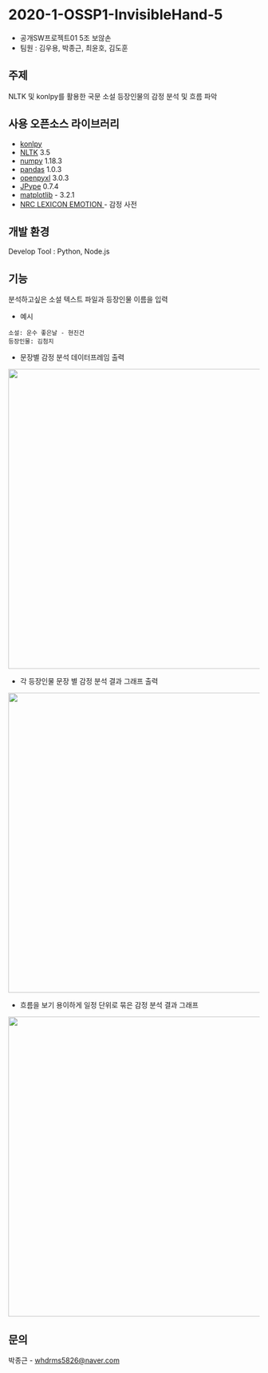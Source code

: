 # 2020-1-OSSP1-InvisibleHand-5
- 공개SW프로젝트01 5조 보않손
- 팀원 : 김우용, 박종근, 최윤호, 김도훈


## 주제
 NLTK 및 konlpy를 활용한 국문 소설 등장인물의 감정 분석 및 흐름 파악


## 사용 오픈소스 라이브러리
- [konlpy](https://github.com/konlpy/konlpy)
- [NLTK](https://github.com/nltk/nltk) 3.5
- [numpy](https://github.com/numpy/numpy) 1.18.3 
- [pandas](https://github.com/pandas-dev/pandas) 1.0.3
- [openpyxl](https://foss.heptapod.net/openpyxl/openpyxl)  3.0.3
- [JPype](https://github.com/jpype-project/jpype) 0.7.4
- [matplotlib](https://github.com/matplotlib/matplotlib) - 3.2.1
- [NRC LEXICON EMOTION ](http://saifmohammad.com/WebPages/NRC-Emotion-Lexicon.htm) - 감정 사전


## 개발 환경
Develop Tool : Python, Node.js

## 기능
분석하고싶은 소설 텍스트 파일과 등장인물 이름을 입력 

- 예시
```
소설: 운수 좋은날 - 현진건
등장인물: 김첨지
```

- 문장별 감정 분석 데이터프레임 출력

<img src="https://user-images.githubusercontent.com/53558710/85926224-e1440700-b8d8-11ea-939b-e74549a8703a.png"  width="600">

- 각 등장인물 문장 별 감정 분석 결과 그래프 출력
<img src="https://user-images.githubusercontent.com/53558710/85925707-354cec80-b8d5-11ea-8622-36038efac320.png"  width="600">

- 흐름을 보기 용이하게 일정 단위로 묶은 감정 분석 결과 그래프 
<img src="https://user-images.githubusercontent.com/53558710/85925945-b789e080-b8d6-11ea-8f0b-dcb4f4e3bd05.png"  width="600">



## 문의
박종근 - whdrms5826@naver.com
